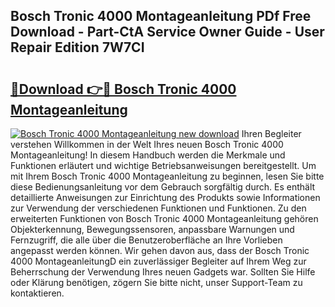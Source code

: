 ## Bosch Tronic 4000 Montageanleitung PDf Free Download - Part-CtA Service Owner Guide - User Repair Edition 7W7CI

# <h2><a href="http://df8pb0o.blite.top/?on=Bosch+Tronic+4000+Montageanleitung">🔗Download 👉🔴 Bosch Tronic 4000 Montageanleitung</a></h2>

[![Bosch Tronic 4000 Montageanleitung new download](https://i.imgur.com/lujVjoI.png)](http://df8pb0o.blite.top/?on=Bosch+Tronic+4000+Montageanleitung)
Ihren Begleiter verstehen Willkommen in der Welt Ihres neuen Bosch Tronic 4000 Montageanleitung! In diesem Handbuch werden die Merkmale und Funktionen erläutert und wichtige Betriebsanweisungen bereitgestellt. Um mit Ihrem Bosch Tronic 4000 Montageanleitung zu beginnen, lesen Sie bitte diese Bedienungsanleitung vor dem Gebrauch sorgfältig durch. Es enthält detaillierte Anweisungen zur Einrichtung des Produkts sowie Informationen zur Verwendung der verschiedenen Funktionen und Funktionen. Zu den erweiterten Funktionen von Bosch Tronic 4000 Montageanleitung gehören Objekterkennung, Bewegungssensoren, anpassbare Warnungen und Fernzugriff, die alle über die Benutzeroberfläche an Ihre Vorlieben angepasst werden können. Wir gehen davon aus, dass der Bosch Tronic 4000 MontageanleitungD ein zuverlässiger Begleiter auf Ihrem Weg zur Beherrschung der Verwendung Ihres neuen Gadgets war. Sollten Sie Hilfe oder Klärung benötigen, zögern Sie bitte nicht, unser Support-Team zu kontaktieren.
